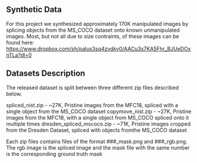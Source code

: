 ## Synthetic Data
For this project we synthesized approximately 170K manipulated images by splicing objects from the MS_COCO dataset onto known unmanipulated images.
Most, but not all due to size contraints, of these images can be found here: https://www.dropbox.com/sh/palus3sq4zvdky0/AACu3s7KA5Fhr_BJUeDOxnTLa?dl=0

## Datasets Description
The released dataset is split between three different zip files described below.

spliced_nist.zip - ~27K, Pristine images from the MFC18, spliced with a single object from the MS_COCO dataset 
copymove_nist.zip - ~27K, Pristine images from the MFC18, with a single object from MS_COCO spliced onto it multiple times
dresden_spliced_mscoco.zip - ~71K, Pristine images cropped from the Dresden Dataset, spliced with objects fromthe MS_COCO dataset

Each zip files contains files of the format ###_mask.png and ###_rgb.png. The rgb image is the spliced image and the mask file with the same number is the corresponding ground truth mask
